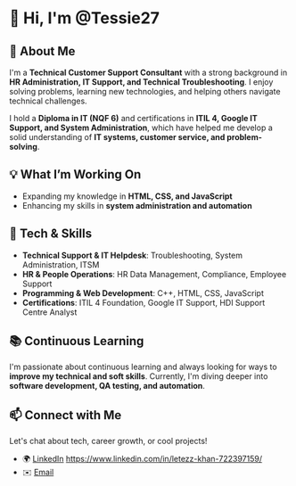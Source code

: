# 👋 Hi, I'm @Tessie27  

## 🚀 About Me  
I'm a **Technical Customer Support Consultant** with a strong background in **HR Administration, IT Support, and Technical Troubleshooting**. I enjoy solving problems, learning new technologies, and helping others navigate technical challenges.  

I hold a **Diploma in IT (NQF 6)** and certifications in **ITIL 4, Google IT Support, and System Administration**, which have helped me develop a solid understanding of **IT systems, customer service, and problem-solving**.  

## 💡 What I’m Working On  
- Expanding my knowledge in **HTML, CSS, and JavaScript**  
- Enhancing my skills in **system administration and automation**  

## 🔧 Tech & Skills  
- **Technical Support & IT Helpdesk**: Troubleshooting, System Administration, ITSM  
- **HR & People Operations**: HR Data Management, Compliance, Employee Support  
- **Programming & Web Development**: C++, HTML, CSS, JavaScript  
- **Certifications**: ITIL 4 Foundation, Google IT Support, HDI Support Centre Analyst  

## 📚 Continuous Learning  
I'm passionate about continuous learning and always looking for ways to **improve my technical and soft skills**. Currently, I'm diving deeper into **software development, QA testing, and automation**.  

## 📫 Connect with Me  
Let's chat about tech, career growth, or cool projects!  
- 🌍 [LinkedIn](#) https://www.linkedin.com/in/letezz-khan-722397159/ 
- ✉️ [Email](mailto:96ltkhan@gmail.com)  
 
